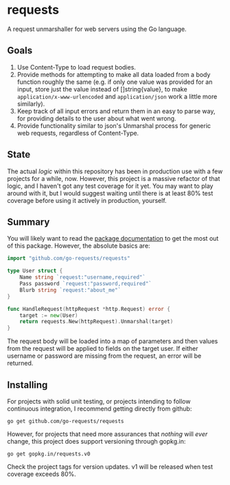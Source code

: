 requests
========

A request unmarshaller for web servers using the Go language.

## Goals

1. Use Content-Type to load request bodies.
2. Provide methods for attempting to make all data loaded from a body
   function roughly the same (e.g. if only one value was provided for
   an input, store just the value instead of []string{value}, to make
   `application/x-www-urlencoded` and `application/json` work a little
   more similarly).
3. Keep track of all input errors and return them in an easy to parse
   way, for providing details to the user about what went wrong.
4. Provide functionality similar to json's Unmarshal process for
   generic web requests, regardless of Content-Type.

## State

The actual *logic* within this repository has been in production use
with a few projects for a while, now.  However, this project is a
massive refactor of that logic, and I haven't got any test coverage
for it yet.  You may want to play around with it, but I would suggest
waiting until there is at least 80% test coverage before using it
actively in production, yourself.

## Summary

You will likely want to read the
[package documentation](http://godoc.org/github.com/go-requests/requests)
to get the most out of this package.  However, the absolute basics
are:

```go
import "github.com/go-requests/requests"

type User struct {
	Name string `request:"username,required"`
    Pass password `request:"password,required"`
    Blurb string `request:"about_me"`
}

func HandleRequest(httpRequest *http.Request) error {
	target := new(User)
	return requests.New(httpRequest).Unmarshal(target)
}
```

The request body will be loaded into a map of parameters and then
values from the request will be applied to fields on the target user.
If either username or password are missing from the request, an error
will be returned.

## Installing

For projects with solid unit testing, or projects intending to follow
continuous integration, I recommend getting directly from github:

```
go get github.com/go-requests/requests
```

However, for projects that need more assurances that *nothing* will
*ever* change, this project does support versioning through gopkg.in:

```
go get gopkg.in/requests.v0
```

Check the project tags for version updates.  v1 will be released when
test coverage exceeds 80%.
